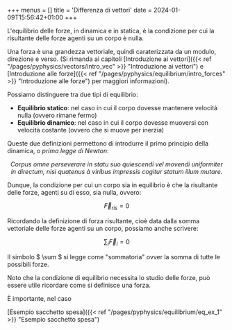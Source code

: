 +++
menus = []
title = 'Differenza di vettori'
date = 2024-01-09T15:56:42+01:00
+++

L'equilibrio delle forze, in dinamica e in statica, è la condizione per cui la risultante delle forze agenti su un corpo è nulla.

Una forza è una grandezza vettoriale, quindi caraterizzata da un modulo, direzione e verso. (Si rimanda ai capitoli [Introduzione ai vettori]({{< ref "/pages/pyphysics/vectors/intro_vec" >}}  "Introduzione ai vettori") e [Introduzione alle forze]({{< ref "/pages/pyphysics/equilibrium/intro_forces" >}}  "Introduzione alle forze") per maggiori informazioni).

Possiamo distinguere tra due tipi di equilibrio:

* **Equilibrio statico**: nel caso in cui il corpo dovesse mantenere velocità nulla (ovvero rimane fermo)
* **Equilibrio dinamico**: nel caso in cui il corpo dovesse muoversi con velocità costante (ovvero che si muove per inerzia)

Queste due definizioni permettono di introdurre il primo principio della dinamica, o *prima legge di Newton*:

<center><em>Corpus omne perseverare in statu suo quiescendi vel movendi uniformiter in directum, nisi quatenus à viribus impressis cogitur statum illum mutare.</em></center>



Dunque, la condizione per cui un corpo sia in equilibrio è che la risultante delle forze, agenti su di esso, sia nulla, ovvero:

$$ \vec{F}_{ris} = 0 $$

Ricordando la definizione di forza risultante, cioè data dalla somma vettoriale delle forze agenti su un corpo, possiamo anche scrivere:

$$ \sum_i \vec F_i = 0 $$

Il simbolo $ \sum $ si legge come "sommatoria" ovver la somma di tutte le possibili forze.

Noto che la condizione di equilibrio necessita lo studio delle forze, può essere utile ricordare come si definisce una forza.

È importante, nel caso 

[Esempio sacchetto spesa]({{< ref "/pages/pyphysics/equilibrium/eq_ex_1" >}}  "Esempio sacchetto spesa")